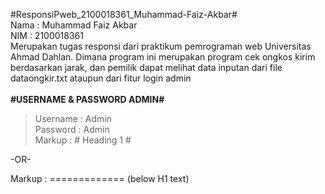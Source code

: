 #ResponsiPweb_2100018361_Muhammad-Faiz-Akbar#</br>
Nama : Muhammad Faiz Akbar</br>
NIM  : 2100018361</br>
Merupakan tugas responsi dari praktikum pemrograman web Universitas Ahmad Dahlan. 
Dimana program ini merupakan program cek ongkos kirim berdasarkan jarak, dan pemilik dapat melihat data inputan dari file dataongkir.txt ataupun dari fitur login admin</br></br>
**#USERNAME & PASSWORD ADMIN#**</br>
>Username : Admin</br>
>Password : Admin</br>
Markup :  # Heading 1 #

-OR-

Markup :  ============= (below H1 text)
